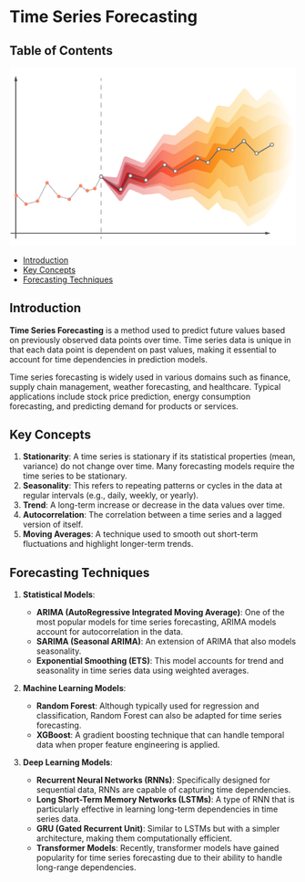 # Time Series Forecasting


## Table of Contents

![Time_Series_Forecasting](images/Time_Series_Forecasting.png)

- [Introduction](#introduction)
- [Key Concepts](#key-concepts)
- [Forecasting Techniques](#forecasting-techniques)

## Introduction

**Time Series Forecasting** is a method used to predict future values based on previously observed data points over time. Time series data is unique in that each data point is dependent on past values, making it essential to account for time dependencies in prediction models.

Time series forecasting is widely used in various domains such as finance, supply chain management, weather forecasting, and healthcare. Typical applications include stock price prediction, energy consumption forecasting, and predicting demand for products or services.

## Key Concepts

1. **Stationarity**: A time series is stationary if its statistical properties (mean, variance) do not change over time. Many forecasting models require the time series to be stationary.
2. **Seasonality**: This refers to repeating patterns or cycles in the data at regular intervals (e.g., daily, weekly, or yearly).
3. **Trend**: A long-term increase or decrease in the data values over time.
4. **Autocorrelation**: The correlation between a time series and a lagged version of itself.
5. **Moving Averages**: A technique used to smooth out short-term fluctuations and highlight longer-term trends.

## Forecasting Techniques

1. **Statistical Models**:
   - **ARIMA (AutoRegressive Integrated Moving Average)**: One of the most popular models for time series forecasting, ARIMA models account for autocorrelation in the data.
   - **SARIMA (Seasonal ARIMA)**: An extension of ARIMA that also models seasonality.
   - **Exponential Smoothing (ETS)**: This model accounts for trend and seasonality in time series data using weighted averages.

2. **Machine Learning Models**:
   - **Random Forest**: Although typically used for regression and classification, Random Forest can also be adapted for time series forecasting.
   - **XGBoost**: A gradient boosting technique that can handle temporal data when proper feature engineering is applied.

3. **Deep Learning Models**:
   - **Recurrent Neural Networks (RNNs)**: Specifically designed for sequential data, RNNs are capable of capturing time dependencies.
   - **Long Short-Term Memory Networks (LSTMs)**: A type of RNN that is particularly effective in learning long-term dependencies in time series data.
   - **GRU (Gated Recurrent Unit)**: Similar to LSTMs but with a simpler architecture, making them computationally efficient.
   - **Transformer Models**: Recently, transformer models have gained popularity for time series forecasting due to their ability to handle long-range dependencies.



